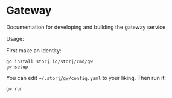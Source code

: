# Gateway

Documentation for developing and building the gateway service

Usage:

First make an identity:
```
go install storj.io/storj/cmd/gw
gw setup
```

You can edit `~/.storj/gw/config.yaml` to your liking. Then run it!

```
gw run
```
